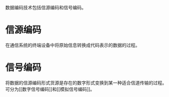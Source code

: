数据编码技术包括信源编码和信号编码。

# 信源编码

在通信系统的终端设备中将原始信息转换成代码表示的数据的过程。

# 信号编码

将数据的信源编码形式货源是存在的数字形式变换到某一种适合信道传输的过程。可分为[[数字信号编码]]和[[模拟信号编码]]。